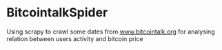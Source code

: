 BitcointalkSpider
=================

Using scrapy to crawl some dates from www.bitcointalk.org for analysing relation between users activity and bitcoin price
